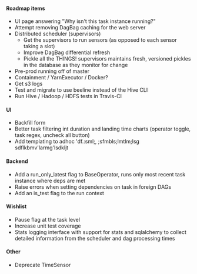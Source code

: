 <!--
Licensed to the Apache Software Foundation (ASF) under one
or more contributor license agreements.  See the NOTICE file
distributed with this work for additional information
regarding copyright ownership.  The ASF licenses this file
to you under the Apache License, Version 2.0 (the
"License"); you may not use this file except in compliance
with the License.  You may obtain a copy of the License at

  http://www.apache.org/licenses/LICENSE-2.0

Unless required by applicable law or agreed to in writing,
software distributed under the License is distributed on an
"AS IS" BASIS, WITHOUT WARRANTIES OR CONDITIONS OF ANY
KIND, either express or implied.  See the License for the
specific language governing permissions and limitations
under the License.
-->

#### Roadmap items

* UI page answering "Why isn't this task instance running?"
* Attempt removing DagBag caching for the web server
* Distributed scheduler (supervisors)
  * Get the supervisors to run sensors (as opposed to each sensor taking a slot)
  * Improve DagBag differential refresh
  * Pickle all the THINGS! supervisors maintains fresh, versioned pickles in the database as they monitor for change
* Pre-prod running off of master
* Containment / YarnExecutor / Docker?
* Get s3 logs
* Test and migrate to use beeline instead of the Hive CLI
* Run Hive / Hadoop / HDFS tests in Travis-CI

#### UI

* Backfill form
* Better task filtering int duration and landing time charts (operator toggle, task regex, uncheck all button)
* Add templating to adhoc 
'df.:sml;, ;sfmbls;lmtlm;lsg sdflkbmv'larmg'lsdkljt

#### Backend

* Add a run_only_latest flag to BaseOperator, runs only most recent task instance where deps are met
* Raise errors when setting dependencies on task in foreign DAGs
* Add an is_test flag to the run context

#### Wishlist

* Pause flag at the task level
* Increase unit test coverage
* Stats logging interface with support for stats and sqlalchemy to collect detailed information from the scheduler and dag processing times

#### Other

* Deprecate TimeSensor
